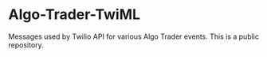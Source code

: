 # Algo-Trader-TwiML
Messages used by Twilio API for various Algo Trader events. This is a public repository.
